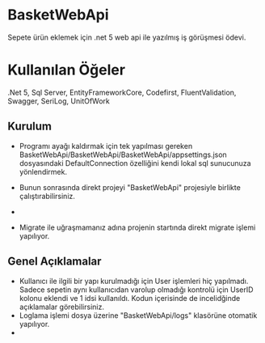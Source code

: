 # BasketWebApi
Sepete ürün eklemek için .net 5 web api ile yazılmış iş görüşmesi ödevi.

# Kullanılan Öğeler
.Net 5, Sql Server, EntityFrameworkCore, Codefirst, FluentValidation, Swagger, SeriLog, UnitOfWork

## Kurulum
- Programı ayağı kaldırmak için tek yapılması gereken BasketWebApi/BasketWebApi/BasketWebApi/appsettings.json dosyasındaki DefaultConnection özelliğini kendi lokal sql sunucunuza yönlendirmek. 

- Bunun sonrasında direkt projeyi "BasketWebApi" projesiyle birlikte çalıştırabilirsiniz. 
- 
- Migrate ile uğraşmamanız adına projenin startında direkt migrate işlemi yapılıyor.


## Genel Açıklamalar
- Kullanıcı ile ilgili bir yapı kurulmadığı için User işlemleri hiç yapılmadı.  Sadece sepetin aynı kullanıcıdan varolup olmadığı kontrolü için UserID kolonu eklendi ve 1 idsi kullanıldı. Kodun içerisinde de incelidğinde açıklamalar görebilirsiniz.
- Loglama işlemi dosya üzerine "BasketWebApi/logs" klasörüne otomatik yapılıyor.
- 
